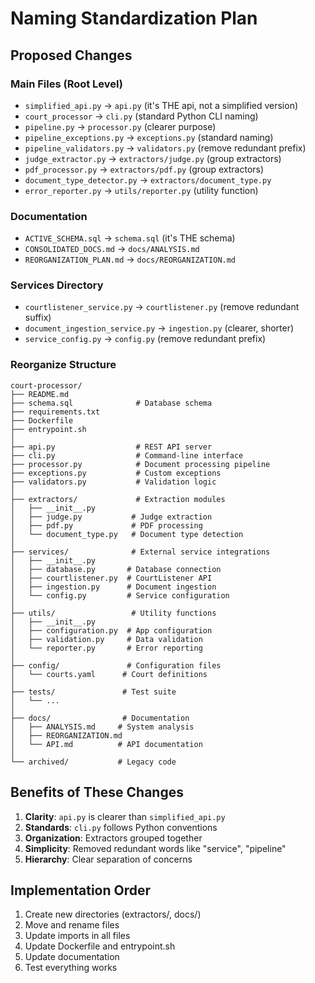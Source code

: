# Naming Standardization Plan

## Proposed Changes

### Main Files (Root Level)
- `simplified_api.py` → `api.py` (it's THE api, not a simplified version)
- `court_processor` → `cli.py` (standard Python CLI naming)
- `pipeline.py` → `processor.py` (clearer purpose)
- `pipeline_exceptions.py` → `exceptions.py` (standard naming)
- `pipeline_validators.py` → `validators.py` (remove redundant prefix)
- `judge_extractor.py` → `extractors/judge.py` (group extractors)
- `pdf_processor.py` → `extractors/pdf.py` (group extractors)
- `document_type_detector.py` → `extractors/document_type.py`
- `error_reporter.py` → `utils/reporter.py` (utility function)

### Documentation
- `ACTIVE_SCHEMA.sql` → `schema.sql` (it's THE schema)
- `CONSOLIDATED_DOCS.md` → `docs/ANALYSIS.md`
- `REORGANIZATION_PLAN.md` → `docs/REORGANIZATION.md`

### Services Directory
- `courtlistener_service.py` → `courtlistener.py` (remove redundant suffix)
- `document_ingestion_service.py` → `ingestion.py` (clearer, shorter)
- `service_config.py` → `config.py` (remove redundant prefix)

### Reorganize Structure
```
court-processor/
├── README.md
├── schema.sql              # Database schema
├── requirements.txt
├── Dockerfile
├── entrypoint.sh
│
├── api.py                  # REST API server
├── cli.py                  # Command-line interface
├── processor.py            # Document processing pipeline
├── exceptions.py           # Custom exceptions
├── validators.py           # Validation logic
│
├── extractors/             # Extraction modules
│   ├── __init__.py
│   ├── judge.py           # Judge extraction
│   ├── pdf.py             # PDF processing
│   └── document_type.py   # Document type detection
│
├── services/              # External service integrations
│   ├── __init__.py
│   ├── database.py       # Database connection
│   ├── courtlistener.py  # CourtListener API
│   ├── ingestion.py      # Document ingestion
│   └── config.py         # Service configuration
│
├── utils/                 # Utility functions
│   ├── __init__.py
│   ├── configuration.py  # App configuration
│   ├── validation.py     # Data validation
│   └── reporter.py       # Error reporting
│
├── config/               # Configuration files
│   └── courts.yaml      # Court definitions
│
├── tests/               # Test suite
│   └── ...
│
├── docs/                # Documentation
│   ├── ANALYSIS.md     # System analysis
│   ├── REORGANIZATION.md
│   └── API.md          # API documentation
│
└── archived/           # Legacy code
```

## Benefits of These Changes

1. **Clarity**: `api.py` is clearer than `simplified_api.py`
2. **Standards**: `cli.py` follows Python conventions
3. **Organization**: Extractors grouped together
4. **Simplicity**: Removed redundant words like "service", "pipeline"
5. **Hierarchy**: Clear separation of concerns

## Implementation Order

1. Create new directories (extractors/, docs/)
2. Move and rename files
3. Update imports in all files
4. Update Dockerfile and entrypoint.sh
5. Update documentation
6. Test everything works